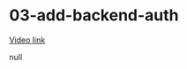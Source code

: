 # 03-add-backend-auth

[Video link](https://www.egghead.io/lessons/egghead-03-add-backend-auth?pl=build-a-react-app-with-authorization-and-authentication-8bbacfe9)

null
